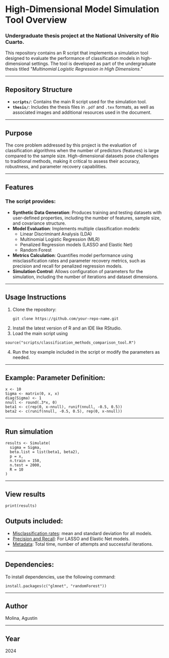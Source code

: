# High-Dimensional Model Simulation Tool Overview

### Undergraduate thesis project at the National University of Río Cuarto.

This repository contains an R script that implements a simulation tool designed to evaluate the performance of classification models in high-dimensional settings. The tool is developed as part of the undergraduate thesis titled *"Multinomial Logistic Regression in High Dimensions."*

---

## Repository Structure

- **`scripts/`**: Contains the main R script used for the simulation tool.  
- **`thesis/`**: Includes the thesis files in `.pdf` and `.tex` formats, as well as associated images and additional resources used in the document.

---

## Purpose

The core problem addressed by this project is the evaluation of classification algorithms when the number of predictors (features) is large compared to the sample size. High-dimensional datasets pose challenges to traditional methods, making it critical to assess their accuracy, robustness, and parameter recovery capabilities.

---

## Features

### The script provides:

- **Synthetic Data Generation**: Produces training and testing datasets with user-defined properties, including the number of features, sample size, and covariance structure.  
- **Model Evaluation**: Implements multiple classification models:  
  - Linear Discriminant Analysis (LDA)  
  - Multinomial Logistic Regression (MLR)  
  - Penalized Regression models (LASSO and Elastic Net)  
  - Random Forest  
- **Metrics Calculation**: Quantifies model performance using misclassification rates and parameter recovery metrics, such as precision and recall for penalized regression models.  
- **Simulation Control**: Allows configuration of parameters for the simulation, including the number of iterations and dataset dimensions.  

---

## Usage Instructions

1. Clone the repository:  
   ```
   git clone https://github.com/your-repo-name.git
   ```
2. Install the latest version of R and an IDE like RStudio.
3. Load the main script using
```
source("scripts/classification_methods_comparison_tool.R")
```
4. Run the toy example included in the script or modify the parameters as needed.

---

## Example: Parameter Definition:

```
x <- 10
Sigma <- matrix(0, x, x)
diag(Sigma) <- 1
nnull <- round(.3*x, 0)
beta1 <- c(rep(0, x-nnull), runif(nnull, -0.5, 0.5))
beta2 <- c(runif(nnull, -0.5, 0.5), rep(0, x-nnull))
```

---

## Run simulation

```
results <- Simulate(
  sigma = Sigma,
  beta.list = list(beta1, beta2),
  p = x,
  n.train = 150,
  n.test = 2000,
  R = 10
)
```

---

## View results

```
print(results)
```

## Outputs included:

- <ins>Misclassification rates</ins>: mean and standard deviation for all models. 
- <ins>Precision and Recall</ins>: For LASSO and Elastic Net models.
- <ins>Metadata</ins>: Total time, number of attempts and successful iterations.

---

## Dependencies:

To install dependencies, use the following command:

```
install.packages(c("glmnet", "randomForest"))
```

---

## Author

Molina, Agustin

---

## Year

2024
